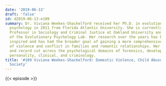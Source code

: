```yaml
---
date: '2019-06-13'
draft: 'false'
id: d2019-06-13-e189
summary: Dr. Viviana Weekes-Shackelford received her Ph.D. in evolutionary developmental
  psychology in 2011 from Florida Atlantic University. She is currently Visiting Assistant
  Professor in Sociology and Criminal Justice at Oakland University and Co-Director
  of the Evolutionary Psychology Lab. Her research over the years has been evolutionarily
  inspired and has had the broader goal of gaining a more comprehensive understanding
  of violence and conflict in families and romantic relationships. Her research interests
  and record cut across the psychological domains of forensics, development, social,
  personality, clinical, and criminology.
title: '#189 Viviana Weekes-Shackelford: Domestic Violence, Child Abuse, And Modern
  Society'
---
```

{{< episode >}}
